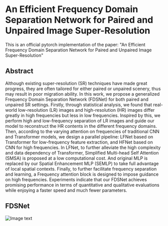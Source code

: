 # An Efficient Frequency Domain Separation Network for Paired and Unpaired Image Super-Resolution
This is an official pytorch implementation of the paper: "An Efficient Frequency Domain Separation Network for Paired and Unpaired Image Super-Resolution"

## Abstract
Although existing super-resolution (SR) techniques have made great progress, they are often tailored for either paired or unpaired scenery, thus may result in poor migration ability. In this work, we propose a generalized Frequency Domain Separation Network (FDSNet) for both paired and unpaired SR settings. Firstly, through statistical analysis, we found that real-world low-resolution (LR) images and high-resolution (HR) images differ greatly in high frequencies but less in low frequencies. Inspired by this, we perform high and low-frequency separation of LR images and guide our model to reconstruct the HR contents in the different frequency domains. Then, according to the varying attention on frequencies of traditional CNN and Transformer models, we design a parallel pipeline: LFNet based on Transformer for low-frequency feature extraction, and HFNet based on CNN for high frequencies. In LFNet, to further alleviate the high complexity and data dependency of Transformer, Simplified Multi-head Self Attention (SMSA) is proposed at a low computational cost. And original MLP is replaced by our Spatial Enhancement MLP (SEMLP) to take full advantage of local spatial contexts. Finally, to further facilitate frequency separation and learning, a Frequency attention block is designed to impose guidance on high frequencies. Experiments indicate that our FDSNet achieves promising performance in terms of quantitative and qualitative evaluations while enjoying a faster speed and much fewer parameters.

## FDSNet
![Image text](https://github.com/HappinessL/FDSNet.git/FDSNet.png)
